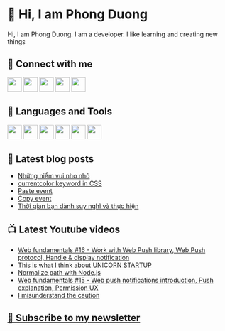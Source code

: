 # 👋 Hi, I am Phong Duong

Hi, I am Phong Duong. I am a developer. I like learning and creating new things

## 🔗 Connect with me
[<img height="32" width="32" src="https://cdn.jsdelivr.net/npm/simple-icons@v3/icons/youtube.svg" />](https://www.youtube.com/channel/UCXykqt3V2-9bYXKWZRcH0rA)
[<img height="32" width="32" src="https://cdn.jsdelivr.net/npm/simple-icons@v3/icons/instagram.svg" />](https://www.instagram.com/phongduonglh/)
[<img height="32" width="32" src="https://cdn.jsdelivr.net/npm/simple-icons@v3/icons/twitter.svg" />](https://twitter.com/koo_gio)
[<img height="32" width="32" src="https://cdn.jsdelivr.net/npm/simple-icons@v3/icons/facebook.svg" />](https://www.facebook.com/koogio)
[<img height="32" width="32" src="https://cdn.jsdelivr.net/npm/simple-icons@v3/icons/linkedin.svg" />](https://www.linkedin.com/in/phong-duong/)

## 🧰 Languages and Tools

[<img height="32" width="32" src="https://cdn.jsdelivr.net/npm/simple-icons@v3/icons/javascript.svg" />](javascript)
[<img height="32" width="32" src="https://cdn.jsdelivr.net/npm/simple-icons@v3/icons/html5.svg" />](html5)
[<img height="32" width="32" src="https://cdn.jsdelivr.net/npm/simple-icons@v3/icons/css3.svg" />](css3)
[<img height="32" width="32" src="https://cdn.jsdelivr.net/npm/simple-icons@v3/icons/node-dot-js.svg" />](nodejs)
[<img height="32" width="32" src="https://cdn.jsdelivr.net/npm/simple-icons@v3/icons/react.svg" />](react)
[<img height="32" width="32" src="https://cdn.jsdelivr.net/npm/simple-icons@v3/icons/vue-dot-js.svg" />](vue)

## 📝 Latest blog posts

<!-- BLOG-POST-LIST:START -->
- [Những niềm vui nho nhỏ](https://phongduong.dev/blog/nhung-niem-vui-nho-nho/)
- [currentcolor keyword in CSS](https://phongduong.dev/blog/currentcolor-keyword-in-css/)
- [Paste event](https://phongduong.dev/blog/paste-event/)
- [Copy event](https://phongduong.dev/blog/copy-event/)
- [Thời gian bạn dành suy nghĩ và thực hiện](https://phongduong.dev/blog/thoi-gian-ban-danh-suy-nghi-va-thuc-hien/)
<!-- BLOG-POST-LIST:END -->

## 📺 Latest Youtube videos

<!-- YOUTUBE-VIDEO-LIST:START -->
- [Web fundamentals #16 - Work with Web Push library, Web Push protocol, Handle & display notification](https://www.youtube.com/watch?v=SKaDUY5EG14)
- [This is what I think about UNICORN STARTUP](https://www.youtube.com/watch?v=TKodzdbnuuU)
- [Normalize path with Node.js](https://www.youtube.com/watch?v=ub3SWHZzkuE)
- [Web fundamentals #15 - Web push notifications introduction, Push explanation, Permission UX](https://www.youtube.com/watch?v=L_v3Jdm-oSI)
- [I misunderstand the caution](https://www.youtube.com/watch?v=Dpb-U5wr7ro)
<!-- YOUTUBE-VIDEO-LIST:END -->

## [💌 Subscribe to my newsletter](https://koogio.substack.com/)
